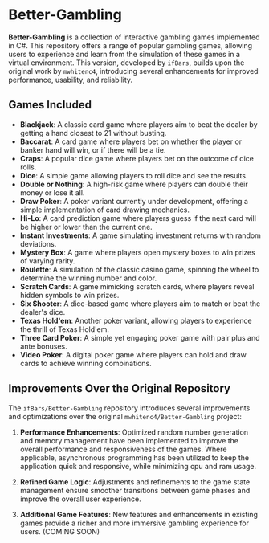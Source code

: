 # Better-Gambling

**Better-Gambling** is a collection of interactive gambling games implemented in C#. This repository offers a range of popular gambling games, allowing users to experience and learn from the simulation of these games in a virtual environment. This version, developed by `ifBars`, builds upon the original work by `mwhitenc4`, introducing several enhancements for improved performance, usability, and reliability.

## Games Included

- **Blackjack**: A classic card game where players aim to beat the dealer by getting a hand closest to 21 without busting.
- **Baccarat**: A card game where players bet on whether the player or banker hand will win, or if there will be a tie.
- **Craps**: A popular dice game where players bet on the outcome of dice rolls.
- **Dice**: A simple game allowing players to roll dice and see the results.
- **Double or Nothing**: A high-risk game where players can double their money or lose it all.
- **Draw Poker**: A poker variant currently under development, offering a simple implementation of card drawing mechanics.
- **Hi-Lo**: A card prediction game where players guess if the next card will be higher or lower than the current one.
- **Instant Investments**: A game simulating investment returns with random deviations.
- **Mystery Box**: A game where players open mystery boxes to win prizes of varying rarity.
- **Roulette**: A simulation of the classic casino game, spinning the wheel to determine the winning number and color.
- **Scratch Cards**: A game mimicking scratch cards, where players reveal hidden symbols to win prizes.
- **Six Shooter**: A dice-based game where players aim to match or beat the dealer's dice.
- **Texas Hold'em**: Another poker variant, allowing players to experience the thrill of Texas Hold'em.
- **Three Card Poker**: A simple yet engaging poker game with pair plus and ante bonuses.
- **Video Poker**: A digital poker game where players can hold and draw cards to achieve winning combinations.

## Improvements Over the Original Repository

The `ifBars/Better-Gambling` repository introduces several improvements and optimizations over the original `mwhitenc4/Better-Gambling` project:

1. **Performance Enhancements**: Optimized random number generation and memory management have been implemented to improve the overall performance and responsiveness of the games. Where applicable, asynchronous programming has been utilized to keep the application quick and responsive, while minimizing cpu and ram usage.

2. **Refined Game Logic**: Adjustments and refinements to the game state management ensure smoother transitions between game phases and improve the overall user experience.

3. **Additional Game Features**: New features and enhancements in existing games provide a richer and more immersive gambling experience for users. (COMING SOON)
